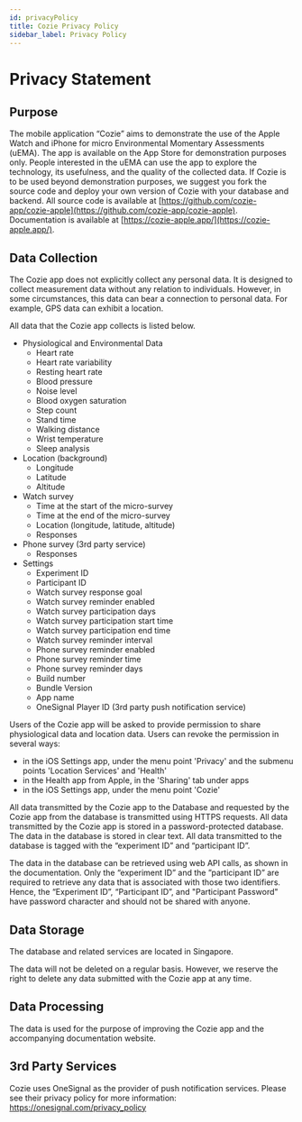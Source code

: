 ```yaml
---
id: privacyPolicy
title: Cozie Privacy Policy
sidebar_label: Privacy Policy
---
```


# Privacy Statement

## Purpose
The mobile application “Cozie” aims to demonstrate the use of the Apple Watch and iPhone for micro Environmental Momentary Assessments (uEMA). The app is available on the App Store for demonstration purposes only. People interested in the uEMA can use the app to explore the technology, its usefulness, and the quality of the collected data. If Cozie is to be used beyond demonstration purposes, we suggest you fork the source code and deploy your own version of Cozie with your database and backend. All source code is available at [https://github.com/cozie-app/cozie-apple](https://github.com/cozie-app/cozie-apple). Documentation is available at [https://cozie-apple.app/](https://cozie-apple.app/). 

## Data Collection
The Cozie app does not explicitly collect any personal data. It is designed to collect measurement data without any relation to individuals. However, in some circumstances, this data can bear a connection to personal data. For example, GPS data can exhibit a location.

All data that the Cozie app collects is listed below. 

- Physiological and Environmental Data
  - Heart rate
  - Heart rate variability
  - Resting heart rate
  - Blood pressure
  - Noise level
  - Blood oxygen saturation
  - Step count
  - Stand time
  - Walking distance
  - Wrist temperature
  - Sleep analysis
- Location (background)
   - Longitude
   - Latitude
   - Altitude
- Watch survey
  - Time at the start of the micro-survey
  - Time at the end of the micro-survey
  - Location (longitude, latitude, altitude)
  - Responses
- Phone survey (3rd party service)
  - Responses
- Settings
  - Experiment ID
  - Participant ID
  - Watch survey response goal
  - Watch survey reminder enabled
  - Watch survey participation days
  - Watch survey participation start time
  - Watch survey participation end time
  - Watch survey reminder interval
  - Phone survey reminder enabled
  - Phone survey reminder time
  - Phone survey reminder days
  - Build number
  - Bundle Version
  - App name
  - OneSignal Player ID (3rd party push notification service)

Users of the Cozie app will be asked to provide permission to share physiological data and location data. Users can revoke the permission in several ways:
  - in the iOS Settings app, under the menu point 'Privacy' and the submenu points 'Location Services' and 'Health'
  - in the Health app from Apple, in the 'Sharing' tab under apps
  - in the iOS Settings app, under the menu point 'Cozie'

All data transmitted by the Cozie app to the Database and requested by the Cozie app from the database is transmitted using HTTPS requests. All data transmitted by the Cozie app is stored in a password-protected database. The data in the database is stored in clear text. All data transmitted to the database is tagged with the “experiment ID” and “participant ID”.

The data in the database can be retrieved using web API calls, as shown in the documentation. Only the “experiment ID” and the ”participant ID” are required to retrieve any data that is associated with those two identifiers. Hence, the “Experiment ID”, “Participant ID”, and "Participant Password" have password character and should not be shared with anyone.

## Data Storage
The database and related services are located in Singapore.

The data will not be deleted on a regular basis. However, we reserve the right to delete any data submitted with the Cozie app at any time.

## Data Processing
The data is used for the purpose of improving the Cozie app and the accompanying documentation website.

## 3rd Party Services
Cozie uses OneSignal as the provider of push notification services. Please see their privacy policy for more information: https://onesignal.com/privacy_policy
